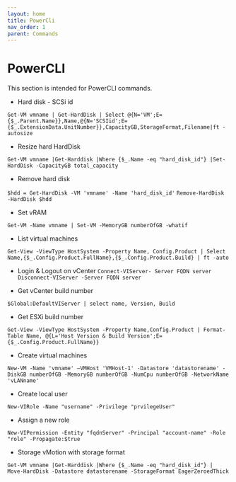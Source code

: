 ```yaml
---
layout: home
title: PowerCli
nav_order: 1
parent: Commands
---
```


PowerCLI
=======

This section is intended for PowerCLI commands.

- Hard disk - SCSi id

`Get-VM vmname | Get-HardDisk | Select @{N='VM';E={$_.Parent.Name}},Name,@{N='SCSIid';E={$_.ExtensionData.UnitNumber}},CapacityGB,StorageFormat,Filename|ft -autosize`

- Resize hard HardDisk

`Get-VM vmname |Get-Harddisk |Where {$_.Name -eq "hard_disk_id"} |Set-HardDisk -CapacityGB total_capacity`

- Remove hard disk

`$hdd = Get-HardDisk -VM 'vmname' -Name 'hard_disk_id'`
`Remove-HardDisk -HardDisk $hdd`

- Set vRAM

`Get-VM -Name vmname | Set-VM -MemoryGB numberOfGB -whatif`

- List virtual machines

`Get-View -ViewType HostSystem -Property Name, Config.Product | Select Name,{$_.Config.Product.FullName},{$_.Config.Product.Build} | ft -auto`

- Login & Logout on vCenter
`Connect-VIServer- Server FQDN server`
`Disconnect-VIServer -Server FQDN server`

- Get vCenter build number

`$Global:DefaultVIServer | select name, Version, Build`

- Get ESXi build number

`Get-View -ViewType HostSystem -Property Name,Config.Product | Format-Table Name, @{L='Host Version & Build Version';E={$_.Config.Product.FullName}}`

- Create virtual machines

`New-VM -Name 'vmname' –VMHost 'VMHost-1' -Datastore 'datastorename' -DiskGB numberOfGB -MemoryGB numberOfGB -NumCpu numberOfGB -NetworkName 'vLANname'`

- Create local user

`New-VIRole -Name "username" -Privilege "prvilegeUser"`

- Assign a new role

`New-VIPermission -Entity "fqdnServer" -Principal "account-name" -Role "role" -Propagate:$true`

- Storage vMotion with storage format

`Get-VM vmname |Get-Harddisk |Where {$_.Name -eq "hard_disk_id"} | Move-HardDisk -Datastore datastorename -StorageFormat EagerZeroedThick`
